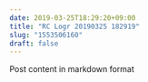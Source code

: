 ```yaml
---
date: 2019-03-25T18:29:20+09:00
title: "RC Logr 20190325 182919"
slug: "1553506160"
draft: false
---
```


Post content in markdown format
